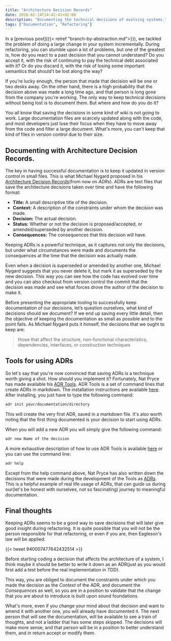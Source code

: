 ```yaml
---
title: "Architecture Decision Records"
date: 2018-02-14T14:42:41+02:00
description: "Documenting the technical decisions of evolving systems."
tags: ["Documentation", "Refactoring"]
---
```


In a [previous post]({{< relref "branch-by-abstraction.md">}}), we tackled the problem of doing a large change in your system incrementally. During refactoring, you can stumble upon a lot of problems, but one of the greatest is, how do you react to a past decision that you cannot understand? Do you accept it, with the risk of continuing to pay the technical debt associated with it? Or do you discard it, with the risk of losing some important semantics that should't be lost along the way?

If you're lucky enough, the person that made that decision will be one or two desks away. On the other hand, there is a high probability that the decision above was made a long time ago, and that person is long gone from the company you're working. The only way to keep technical decisions without being lost is to document them. But where and how do you do it?

You all know that saving the decisions in some kind of wiki is not going to work. Large documentation files are scarcely updated along with the code, and most developers just lose their focus when they have to move away from the code and filter a large document. What's more, you can't keep that kind of files in version control due to their size.

## Documenting with Architecture Decision Records.

The key in having successful documentation is to keep it updated in version control in small files. This is what Michael Nygard proposed in his [Architecture Decision Records](http://thinkrelevance.com/blog/2011/11/15/documenting-architecture-decisions)(from now on *ADRs*). ADRs are text files that save the architecture decisions taken over time and have the following format:

* **Title:** A small descriptive title of the decision.
* **Context:** A description of the constraints under whom the decision was made.
* **Decision:** The actual decision.
* **Status:** Whether or not the decision is proposed/accepted, or amended/superseded by another decision.
* **Consequences:** The consequences that this decision will have.

Keeping ADRs is a powerful technique, as it captures not only the decisions, but under what circumstances were made and documents the consequences at the time that the decision was actually made.

Even when a decision is superseded or amended by another one, Michael Nygard suggests that you never delete it, but mark it as superseded by the new decision. This way you can see how the code has evolved over time and you can also checkout from version control the commit that the decision was made and see what forces drove the author of the decision to make it.

Before presenting the appropriate tooling to successfully keep documentation of our decisions, let’s question ourselves, what kind of decisions should we document? If we end up saving every little detail, then the objective of keeping the documentation as small as possible and to the point fails. As Michael Nygard puts it himself, the decisions that we ought to keep are:

> those that affect the structure, non-functional characteristics, dependencies, interfaces, or construction techniques

## Tools for using ADRs

So let's say that you're now convinced that saving ADRs is a technique worth giving a shot. How should you implement it? Fortunately, Nat Pryce has made available his [ADR Tools](https://github.com/npryce/adr-tools). ADR Tools is a set of command lines that create ADRs in markdown. The installation instructions are available [here](https://github.com/npryce/adr-tools/blob/master/INSTALL.md). After installing, you just have to type the following command:

```bash
adr init your/documentation/directory
```

This will create the very first ADR, saved in a markdown file. It's also worth noting that the first thing documented is your decision to start using ADRs.

When you will add a new ADR you will simply give the following command:

```bash
adr new Name of the decision
```

A more exhaustive description of how to use ADR Tools is available [here](https://github.com/npryce/adr-tools) or you can use the command line:

```bash
adr help
```

Except from the help command above, Nat Pryce has also written down the decisions that were made during the development of the Tools as [ADRs](https://github.com/npryce/adr-tools/tree/master/doc/adr). This is a helpful example of real life usage of ADRs, that can guide us during our(let's be honest with ourselves, not so fascinating) journey to meaningful documentation.

## Final thoughts

Keeping ADRs seems to be a good way to save decisions that will later give good insight during refactoring. It is quite possible that you will not be the person responsible for that refactoring, or even if you are, then Eagleson's law will be applied:

{{< tweet 940007477642432514 >}}

Before starting coding a decision that affects the architecture of a system, I think maybe it should be better to write it down as an ADR(just as you would first add a test before the real implementation in TDD).

This way, you are obliged to document the constraints under which you made the decision as the *Context* of the ADR, and document the *Consequences* as well, so you are in a position to validate that the change that you are about to introduce is built upon sound foundations.

What's more, even if you change your mind about that decision and want to amend it with another one, you will already have documented it. The next person that will see the documentation, will be available to see a train of thoughts, and not a ladder that has some steps skipped. The decisions will make more sense, and that person will be in a position to better understand them, and in return accept or modify them.
